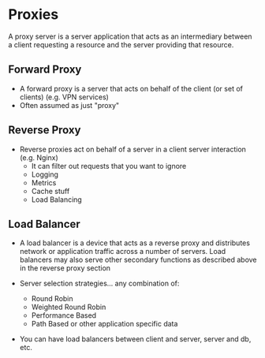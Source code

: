 # Proxies

A proxy server is a server application that acts as an intermediary between a client requesting a resource and the server providing that resource.

## Forward Proxy

- A forward proxy is a server that acts on behalf of the client (or set of clients) (e.g. VPN services)
- Often assumed as just "proxy"

## Reverse Proxy

- Reverse proxies act on behalf of a server in a client server interaction (e.g. Nginx)
  - It can filter out requests that you want to ignore
  - Logging
  - Metrics
  - Cache stuff
  - Load Balancing

## Load Balancer

- A load balancer is a device that acts as a reverse proxy and distributes network or application traffic across a number of servers. Load balancers may also serve other secondary functions as described above in the reverse proxy section

- Server selection strategies... any combination of:

  - Round Robin
  - Weighted Round Robin
  - Performance Based
  - Path Based or other application specific data

- You can have load balancers between client and server, server and db, etc.
